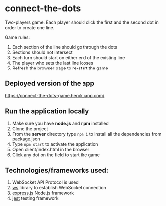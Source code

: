 # connect-the-dots

Two-players game. Each player should click the first and the second dot in order to create one line.

Game rules:
1. Each section of the line should go through the dots
2. Sections should not intersect
3. Each turn should start on either end of the existing line
4. The player who sets the last line looses
5. Refresh the browser page to re-start the game

## Deployed version of the app

https://connect-the-dots-game.herokuapp.com/

## Run the application locally

1. Make sure you have **node.js** and **npm** installed
2. Clone the project
3. From the **server** directory type `npm i` to install all the dependencies from package.json
4. Type `npm start` to activate the application
5. Open client/index.html in the browser
6. Click any dot on the field to start the game

## Technologies/frameworks used:

1. WebSocket API Protocol is used
2. [ws](https://www.npmjs.com/package/ws) library to establish WebSocket connection 
3. [express.js](https://www.npmjs.com/package/express) Node.js framework
4. [jest](https://www.npmjs.com/package/jest) testing framework
